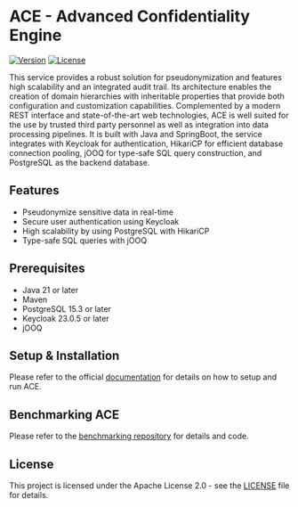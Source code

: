 # ACE - Advanced Confidentiality Engine

[![Version](https://img.shields.io/badge/version-v1.0.1-green)](https://github.com/TrustDeck/ace/releases/tag/v1.0.1)
[![License](https://img.shields.io/badge/License-Apache_2.0-green)](https://github.com/TrustDeck/ace/blob/main/LICENSE)

This service provides a robust solution for pseudonymization and features high scalability and an integrated audit trail. Its architecture enables the creation of domain hierarchies with inheritable properties that provide both configuration and customization capabilities. Complemented by a modern REST interface and state-of-the-art web technologies, ACE is well suited for the use by trusted third party personnel as well as integration into data processing pipelines. It is built with Java and SpringBoot, the service integrates with Keycloak for authentication, HikariCP for efficient database connection pooling, jOOQ for type-safe SQL query construction, and PostgreSQL as the backend database.

## Features

- Pseudonymize sensitive data in real-time
- Secure user authentication using Keycloak
- High scalability by using PostgreSQL with HikariCP
- Type-safe SQL queries with jOOQ

## Prerequisites

- Java 21 or later
- Maven
- PostgreSQL 15.3 or later
- Keycloak 23.0.5 or later
- jOOQ

## Setup & Installation

Please refer to the official [documentation](https://github.com/TrustDeck/ace-docs) for details on how to setup and run ACE.

## Benchmarking ACE

Please refer to the [benchmarking repository](https://github.com/TrustDeck/ace-benchmark) for details and code.

## License

This project is licensed under the Apache License 2.0 - see the [LICENSE](LICENSE) file for details.
